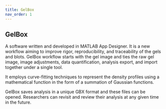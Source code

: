 ```yaml
---
title: GelBox
nav_order: 1
---
```


## GelBox

A software written and developed in MATLAB App Designer. It is a new workflow aiming to improve rigor, reproducibility, and traceability of the gels and blots. GelBox workflow starts with the gel image and ties the raw gel image, image adjustments, data quantification, analysis export, and import together under a single tool.

It employs curve-fitting techniques to represent the density profiles using a mathematical function in the form of a summation of Gaussian functions.

GelBox saves analysis in a unique GBX format and these files can be opened. Researchers can revisit and review their analysis at any given time in the future.

